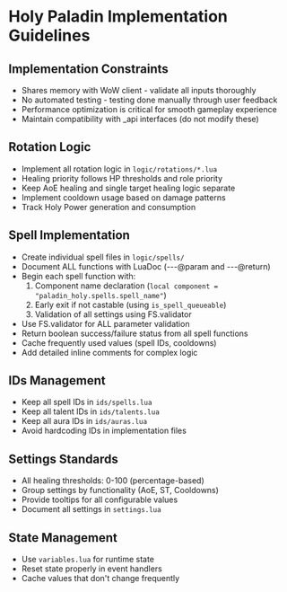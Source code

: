 # Holy Paladin Implementation Guidelines

## Implementation Constraints
- Shares memory with WoW client - validate all inputs thoroughly
- No automated testing - testing done manually through user feedback
- Performance optimization is critical for smooth gameplay experience
- Maintain compatibility with _api interfaces (do not modify these)

## Rotation Logic
- Implement all rotation logic in `logic/rotations/*.lua`
- Healing priority follows HP thresholds and role priority
- Keep AoE healing and single target healing logic separate
- Implement cooldown usage based on damage patterns
- Track Holy Power generation and consumption

## Spell Implementation
- Create individual spell files in `logic/spells/`
- Document ALL functions with LuaDoc (---@param and ---@return)
- Begin each spell function with:
  1. Component name declaration (`local component = "paladin_holy.spells.spell_name"`)
  2. Early exit if not castable (using `is_spell_queueable`)
  3. Validation of all settings using FS.validator
- Use FS.validator for ALL parameter validation
- Return boolean success/failure status from all spell functions
- Cache frequently used values (spell IDs, cooldowns)
- Add detailed inline comments for complex logic

## IDs Management
- Keep all spell IDs in `ids/spells.lua`
- Keep all talent IDs in `ids/talents.lua`
- Keep all aura IDs in `ids/auras.lua`
- Avoid hardcoding IDs in implementation files

## Settings Standards
- All healing thresholds: 0-100 (percentage-based)
- Group settings by functionality (AoE, ST, Cooldowns)
- Provide tooltips for all configurable values
- Document all settings in `settings.lua`

## State Management
- Use `variables.lua` for runtime state
- Reset state properly in event handlers
- Cache values that don't change frequently